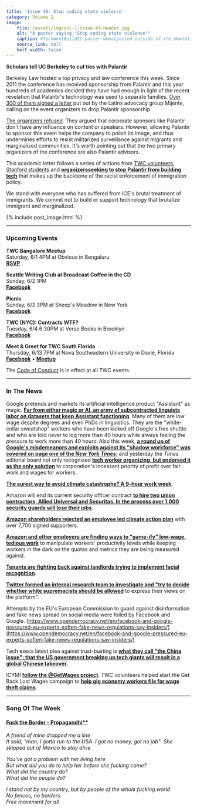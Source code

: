 ```yaml
---
title: 'Issue 49: Stop coding state violence'
category: Volume 1
image:
    file: /assets/img/vol-1-issue-49-header.jpg
    alt: "A poster saying 'Stop coding state violence'"
    caption: #TechWontBuildIt poster wheatpasted outside of the Hewlett Building at Stanford
    source_link: null
    half_width: false
---
```


<!-- Content imported from: https://mailchi.mp/ec504dd182ca/tech-workers-coalition-update-1374989?e=dbff030191 -->

**Scholars tell UC Berkeley to cut ties with Palantir**

Berkeley Law hosted a top privacy and law conference this week. Since 2011 the conference has received sponsorship from Palantir and this year hundreds of academics decided they have had enough in light of the recent revelation that Palantir's technology was used to separate families. [Over 300 of them signed a letter](https://mijente.net/2019/05/29/scholars-tell-uc-berkeley-cut-ties-with-palantir/)&nbsp;put out by the Latinx advocacy group Mijente, calling on the event organizers to drop Palantir sponsorship.  

<!--excerpt-->

[The organizers refused](https://twitter.com/hoofnagle/status/1133789284291424256). They argued that corporate sponsors like Palantir don't have any influence on content or speakers. However, allowing Palantir to sponsor this event helps the company to polish its image, and thus undermines efforts to resist militarized surveillance against migrants and marginalized communities. It's worth pointing out that the two primary organizers of the conference are also Palantir advisors.  
  
This academic letter follows a series of actions from [TWC volunteers](https://www.fastcompany.com/90348304/exclusive-tech-workers-organize-protest-against-palantir-on-the-github-coding-platform), [Stanford students](https://www.buzzfeednews.com/article/carolineodonovan/student-groups-protest-salesforce-palantir-ice-campus) and **[organizers](https://www.newsweek.com/video-activists-build-giant-ice-cage-burning-man-slam-palantir-and-amazon-1101788)**[**seeking to stop Palantir from building tech**](https://www.newsweek.com/video-activists-build-giant-ice-cage-burning-man-slam-palantir-and-amazon-1101788) that makes up the backbone of the racist enforcement of immigration policy.  
  
We stand with everyone who has suffered from ICE's brutal treatment of immigrants. We commit not to build or support technology that brutalize immigrant and marginalized. 

{% include post_image.html %}

***

###  Upcoming Events

**TWC Bangalore Meetup**  
Saturday, 6/1 4PM at Obvious in Bengaluru  
[**RSVP**](https://docs.google.com/forms/d/e/1FAIpQLSdOWSYQVioz86Oug5bF0XYRI2AWB936vjjDitq3W5P-SWkiRg/viewform)  
  
**Seattle Writing Club at Broadcast Coffee in the CD**  
Sunday, 6/2 1PM&nbsp;&nbsp;  
[**Facebook**](https://www.facebook.com/events/430488267736668/)  
  
**Picnic**  
Sunday, 6/2 3PM at Sheep's Meadow in New York  
[**Facebook**](https://www.facebook.com/events/430488267736668/)  
  
**TWC (NYC): Contracts WTF?**  
Tuesday, 6/4 6:30PM at Verso Books in Brooklyn  
[**Facebook**](https://www.facebook.com/events/251908212341775/)  
  
**Meet & Greet for TWC South Florida**  
Thursday, 6/13 7PM at Nova Southeastern University&nbsp;in Davie, Florida  
[**Facebook**](https://www.facebook.com/events/2234301313552284/)&nbsp;• [**Meetup**](https://www.meetup.com/South-Florida-Tech-Workers-Coalition/events/261498304/)

The [Code of Conduct](https://techworkerscoalition.org/community-guide/) is in effect at all TWC events.

***

### In The News

Google pretends and markets its artificial intelligence product "Assistant" as magic. [**Far from either magic or AI, an army of subcontracted linguists labor on datasets that keep Assistant functioning**](https://www.theguardian.com/technology/2019/may/28/a-white-collar-sweatshop-google-assistant-contractors-allege-wage-theft). Many of them are low wage despite degrees and even PhDs in linguistics. They are the "white-collar sweatshop" workers who have been kicked off Google's free shuttle and who are&nbsp;told never to log more than 40 hours while always feeling the pressure to work more than 40 hours. Also this week,&nbsp;[**a round up of Google's misdemeanors and exploits against its "shadow workforce" was covered on page one of the _New York Times_**](https://www.nytimes.com/2019/05/28/technology/google-temp-workers.html); and yesterday the _Times_ editorial board not only recognized [**tech worker organizing, but endorsed it as the only solution**](https://www.nytimes.com/2019/05/29/opinion/google-contract-labor.html) to corporation's incessant priority of profit over fair work and wages for workers.  
  
[**The surest way to avoid climate catastrophe? A 9-hour work week**](https://www.independent.co.uk/environment/climate-crisis-environment-working-week-hours-greenhouse-gas-emissions-a8926201.html).&nbsp;  
  
Amazon will end its current security officer contract [**to hire two union contractors, Allied Universal and Securitas. In the process over 1,000 security guards will lose their jobs**](https://www.seattletimes.com/business/amazon-security-contractor-to-lay-off-1066-seattle-workers/).  
  
[**Amazon shareholders rejected an employee led climate action plan**](https://www.buzzfeednews.com/article/leticiamiranda/amazon-shareholders-reject-employee-call-to-respond-to) with over 7,700 signed supporters.  
  
[**Amazon and other employers are finding ways to "game-ify" low-wage, tedious work**](https://www.washingtonpost.com/technology/2019/05/21/missionracer-how-amazon-turned-tedium-warehouse-work-into-game/?utm_term=.b21acee4dff4) to manipulate workers' productivity levels while keeping workers in the dark on the quotas and metrics they are being measured against.&nbsp;&nbsp;  
  
[**Tenants are fighting back against landlords trying to implement facial recognition**](https://www.theguardian.com/cities/2019/may/29/new-york-facial-recognition-cameras-apartment-complex?CMP=Share_iOSApp_Other).  
  
[**Twitter formed an internal research team to investigate and "try to decide whether white supremacists should be allowed**](https://www.vice.com/en_us/article/ywy5nx/twitter-researching-white-supremacism-nationalism-ban-deplatform) to express their views on the platform".&nbsp;&nbsp;  
  
Attempts by the EU's European Commission to guard against disinformation and fake news spread on social media were foiled by Facebook and Google.&nbsp;[https://www.opendemocracy.net/en/facebook-and-google-pressured-eu-experts-soften-fake-news-regulations-say-insiders/](https://www.opendemocracy.net/en/facebook-and-google-pressured-eu-experts-soften-fake-news-regulations-say-insiders/)  
  
Tech execs latest plea against trust-busting is [**what they call "the China issue": that the US government breaking up tech giants will result in a global Chinese takeover**](https://www.bloomberg.com/opinion/articles/2019-05-22/why-silicon-valley-is-seeing-the-virtues-of-nationalism).&nbsp;&nbsp;  
  
ICYMI [**follow the @GetWages project**](https://twitter.com/GetWages). TWC volunteers helped start the Get Back Lost Wages campaign to [**help gig economy workers file for wage theft claims**](https://thehill.com/policy/technology/442731-ocasio-cortez-throws-weight-behind-uber-lyft-strike).&nbsp;

***

###  Song Of The Week

#### [Fuck the Border - Propagandhi**](https://www.youtube.com/watch?v=2Y8Rw9yvF7A&feature=youtu.be)

_A friend of mine dropped me a line_  
_It said, "man, I gotta run to the USA_   _I got no money, got no job"_   _She skipped out of Mexico to stay alive_  

_You've got a problem with her living here_  
_But what did you do to help her before she fucking came?_  
_What did the country do?_  
_What did the people do?_  

_I stand not by my country, but by people of the whole fucking world_  
_No fences, no borders_  
_Free movement for all_  
